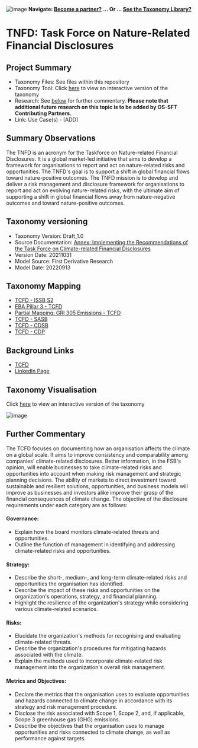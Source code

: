 ![image](https://user-images.githubusercontent.com/112073913/188821900-0c411acf-fbdd-4163-adc9-3ba4e2be78df.png)
**Navigate: [Become a partner?](https://github.com/OS-SFT/06-COLLABORATORS-PARTNERS)**
**... Or ... [See the Taxonomy Library?](https://github.com/orgs/OS-SFT/projects/2)**

# TNFD: Task Force on Nature-Related Financial Disclosures

## Project Summary
- Taxonomy Files: See files within this repository
- Taxonomy Tool: Click [here](https://os-sft.solidatus.com/viewer/share/hZ26grXBOM08dTEKQpGTqYeL4rGC8f7v) to view an interactive version of the taxonomy 
- Research: See [below](https://github.com/OS-SFT/Taxonomy-Mappings-Library/tree/main/Single%20Taxonomies/TCFD#further-commentary) for further commentary. **Please note that additional future research on this topic is to be added by OS-SFT Contributing Partners.**
- Link: Use Case(s) - [ADD]

## Summary Observations
The TNFD is an acronym for the Taskforce on Nature-related Financial Disclosures. It is a global market-led initiative that aims to develop a framework for organisations to report and act on nature-related risks and opportunities. The TNFD's goal is to support a shift in global financial flows toward nature-positive outcomes.
The TNFD mission is to develop and deliver a risk management and disclosure framework for organisations to report and act on evolving nature-related risks, with the ultimate aim of supporting a shift in global financial flows away from nature-negative outcomes and toward nature-positive outcomes.

## Taxonomy versioning

- Taxonomy Version: Draft_1.0
- Source Documentation: [Annex: Implementing the Recommendations of the Task Force on Climate-related Financial Disclosures](https://assets.bbhub.io/company/sites/60/2021/07/2021-TCFD-Implementing_Guidance.pdf)
- Version Date: 20211031
- Model Source: First Derivative Research
- Model Date: 20220913

## Taxonomy Mapping
* [TCFD - ISSB S2](https://github.com/OS-SFT/Taxonomy-Mappings-Library/tree/main/Taxonomy%20Mappings%20-%20Double/TCFD%20-%20ISSB)
* [EBA Pillar 3 - TCFD](https://github.com/OS-SFT/Taxonomy-Mappings-Library/tree/main/Taxonomy%20Mappings%20-%20Double/TCFD%20-%20EBA%20Pillar%203)
* [Partial Mapping: GRI 305 Emissions - TCFD](https://github.com/OS-SFT/Taxonomy-Mappings-Library/tree/main/Taxonomy%20Mappings%20-%20Double/GRI%20-%20TCFD)
* [TCFD - SASB](https://github.com/OS-SFT/Taxonomy-Mappings-Library/tree/main/Taxonomy%20Mappings%20-%20Double/TCFD%20-%20SASB)
* [TCFD - CDSB](https://github.com/OS-SFT/Taxonomy-Mappings-Library/tree/main/Taxonomy%20Mappings%20-%20Double/TCFD%20-%20CDSB)
* [TCFD - CDP](https://github.com/OS-SFT/Taxonomy-Mappings-Library/tree/main/Taxonomy%20Mappings%20-%20Double/TCFD%20-%20CDP)

## Background Links
- [TCFD](https://www.fsb-tcfd.org/)
- [LinkedIn Page](https://www.linkedin.com/company/task-force-on-climate-related-financial-disclosures-tcfd-/)


## Taxonomy Visualisation

Click [here](https://os-sft.solidatus.com/viewer/share/hZ26grXBOM08dTEKQpGTqYeL4rGC8f7v) to view an interactive version of the taxonomy

![image](https://github.com/OS-SFT/Taxonomy-Mappings-Library/assets/112079442/28ccd9b5-2974-4384-9707-69735a930618)

## Further Commentary
The TCFD focuses on documenting how an organisation affects the climate on a global scale. It aims to improve consistency and comparability among companies' climate-related disclosures. Better information, in the FSB's opinion, will enable businesses to take climate-related risks and opportunities into account when making risk management and strategic planning decisions. The ability of markets to direct investment toward sustainable and resilient solutions, opportunities, and business models will improve as businesses and investors alike improve their grasp of the financial consequences of climate change. The objective of the disclosure requirements under each category are as follows:

#### Governance:
* Explain how the board monitors climate-related threats and opportunities.
* Outline the function of management in identifying and addressing climate-related risks and opportunities.
#### Strategy:
* Describe the short-, medium-, and long-term climate-related risks and opportunities the organisation has identified. 
* Describe the impact of these risks and opportunities on the organization's operations, strategy, and financial planning.
* Highlight the resilience of the organization's strategy while considering various climate-related scenarios.
#### Risks:
* Elucidate the organization's methods for recognising and evaluating climate-related threats.
* Describe the organization's procedures for mitigating hazards associated with the climate.
* Explain the methods used to incorporate climate-related risk management into the organization's overall risk management.
#### Metrics and Objectives:
* Declare the metrics that the organisation uses to evaluate opportunities and hazards connected to climate change in accordance with its strategy and risk management procedure.
* Disclose the risk associated with Scope 1, Scope 2, and, if applicable, Scope 3 greenhouse gas (GHG) emissions.
* Describe the objectives that the organisation uses to manage opportunities and risks connected to climate change, as well as performance against targets.
